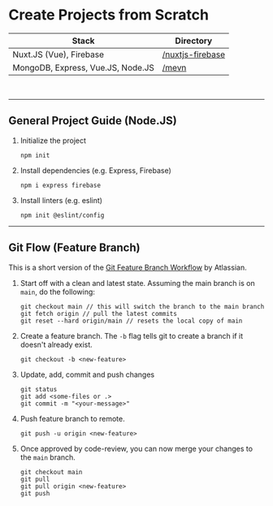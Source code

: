 # Create Projects from Scratch

| Stack | Directory |
|-------|-----------|
| Nuxt.JS (Vue), Firebase | [/nuxtjs-firebase](/nuxtjs-firebase/) |
| MongoDB, Express, Vue.JS, Node.JS| [/mevn](/mevn) |

<BR>

------


## General Project Guide (Node.JS)

1. Initialize the project
    ```
    npm init
    ```

2. Install dependencies (e.g. Express, Firebase)
    ```
    npm i express firebase
    ```
3. Install linters (e.g. eslint)
    ```
    npm init @eslint/config
    ```

------


## Git Flow (Feature Branch)

This is a short version of the [Git Feature Branch Workflow](https://www.atlassian.com/git/tutorials/comparing-workflows/feature-branch-workflow) by Atlassian.

1. Start off with a clean and latest state. Assuming the main branch is on `main`, do the following:

    ```
    git checkout main // this will switch the branch to the main branch
    git fetch origin // pull the latest commits
    git reset --hard origin/main // resets the local copy of main
    ```

2. Create a feature branch. The `-b` flag tells git to create a branch if it doesn't already exist.

    ```
    git checkout -b <new-feature>
    ```

3. Update, add, commit and push changes

    ```
    git status
    git add <some-files or .>
    git commit -m "<your-message>"
    ```

4. Push feature branch to remote. 

    ```
    git push -u origin <new-feature>
    ```

5. Once approved by code-review, you can now merge your changes to the `main` branch.

    ```
    git checkout main
    git pull
    git pull origin <new-feature>
    git push
    ```



